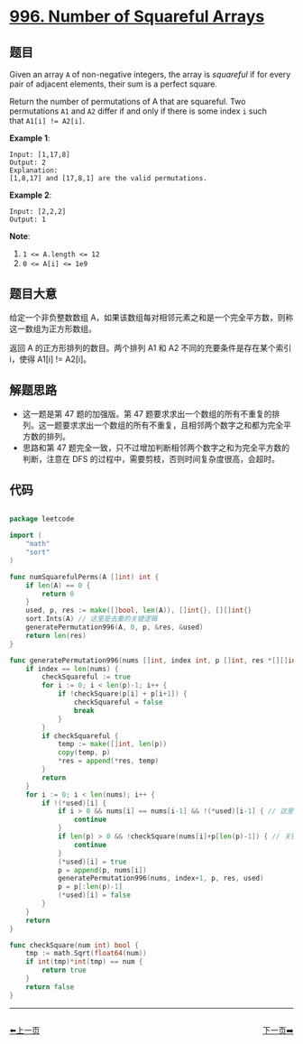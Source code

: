 # [996. Number of Squareful Arrays](https://leetcode.com/problems/number-of-squareful-arrays/)



## 题目

Given an array `A` of non-negative integers, the array is *squareful* if for every pair of adjacent elements, their sum is a perfect square.

Return the number of permutations of A that are squareful. Two permutations `A1` and `A2` differ if and only if there is some index `i` such that `A1[i] != A2[i]`.

**Example 1**:

    Input: [1,17,8]
    Output: 2
    Explanation: 
    [1,8,17] and [17,8,1] are the valid permutations.

**Example 2**:

    Input: [2,2,2]
    Output: 1

**Note**:

1. `1 <= A.length <= 12`
2. `0 <= A[i] <= 1e9`


## 题目大意

给定一个非负整数数组 A，如果该数组每对相邻元素之和是一个完全平方数，则称这一数组为正方形数组。

返回 A 的正方形排列的数目。两个排列 A1 和 A2 不同的充要条件是存在某个索引 i，使得 A1[i] != A2[i]。



## 解题思路


- 这一题是第 47 题的加强版。第 47 题要求求出一个数组的所有不重复的排列。这一题要求求出一个数组的所有不重复，且相邻两个数字之和都为完全平方数的排列。
- 思路和第 47 题完全一致，只不过增加判断相邻两个数字之和为完全平方数的判断，注意在 DFS 的过程中，需要剪枝，否则时间复杂度很高，会超时。


## 代码

```go

package leetcode

import (
	"math"
	"sort"
)

func numSquarefulPerms(A []int) int {
	if len(A) == 0 {
		return 0
	}
	used, p, res := make([]bool, len(A)), []int{}, [][]int{}
	sort.Ints(A) // 这里是去重的关键逻辑
	generatePermutation996(A, 0, p, &res, &used)
	return len(res)
}

func generatePermutation996(nums []int, index int, p []int, res *[][]int, used *[]bool) {
	if index == len(nums) {
		checkSquareful := true
		for i := 0; i < len(p)-1; i++ {
			if !checkSquare(p[i] + p[i+1]) {
				checkSquareful = false
				break
			}
		}
		if checkSquareful {
			temp := make([]int, len(p))
			copy(temp, p)
			*res = append(*res, temp)
		}
		return
	}
	for i := 0; i < len(nums); i++ {
		if !(*used)[i] {
			if i > 0 && nums[i] == nums[i-1] && !(*used)[i-1] { // 这里是去重的关键逻辑
				continue
			}
			if len(p) > 0 && !checkSquare(nums[i]+p[len(p)-1]) { // 关键的剪枝条件
				continue
			}
			(*used)[i] = true
			p = append(p, nums[i])
			generatePermutation996(nums, index+1, p, res, used)
			p = p[:len(p)-1]
			(*used)[i] = false
		}
	}
	return
}

func checkSquare(num int) bool {
	tmp := math.Sqrt(float64(num))
	if int(tmp)*int(tmp) == num {
		return true
	}
	return false
}

```


----------------------------------------------
<div style="display: flex;justify-content: space-between;align-items: center;">
<p><a href="https://books.halfrost.com/leetcode/ChapterFour/0995.Minimum-Number-of-K-Consecutive-Bit-Flips/">⬅️上一页</a></p>
<p><a href="https://books.halfrost.com/leetcode/ChapterFour/0999.Available-Captures-for-Rook/">下一页➡️</a></p>
</div>

